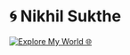 # 🌀 **Nikhil Sukthe**  

[![Explore My World 🌐](https://img.shields.io/badge/Visit-My%20Website-000000?style=for-the-badge&logo=vercel&logoColor=white)](https://nikhilsukthe.vercel.app/)
